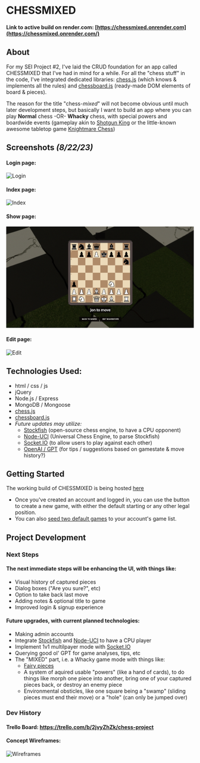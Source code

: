 # CHESSMIXED

#### Link to active build on render.com: [https://chessmixed.onrender.com](https://chessmixed.onrender.com/)

## About

For my SEI Project #2, I've laid the CRUD foundation for an app called CHESSMIXED that I've had in mind for a while. For all the "chess stuff" in the code, I've integrated dedicated libraries: [chess.js](https://github.com/jhlywa/chess.js/blob/master/README.md) (which knows & implements all the rules) and [chessboard.js](https://chessboardjs.com) (ready-made DOM elements of board & pieces).

The reason for the title "chess-*mixed*" will not become obvious until much later development steps, but basically I want to build an app where you can play **Normal** chess -OR- **Whacky** chess, with special powers and boardwide events (gameplay akin to [Shotgun King](https://store.steampowered.com/app/1972440/Shotgun_King_The_Final_Checkmate/) or the little-known awesome tabletop game [Knightmare Chess](https://en.wikipedia.org/wiki/Knightmare_Chess))

 ## Screenshots _(8/22/23)_

#### Login page: 
![Login](assets/cm_screenshot_login.png)
#### Index page: 
![Index](assets/cm_screenshot_index.png)
#### Show page:
 ![Show](assets/cm_screenshot_show.png)
#### Edit page: 
![Edit](assets/cm_screenshot_edit.png)

## Technologies Used:

* html / css / js
* jQuery
* Node.js / Express
* MongoDB / Mongoose
* [chess.js](https://github.com/jhlywa/chess.js/blob/master/README.md)
* [chessboard.js](https://chessboardjs.com)
* *Future updates may utilize:*
    * [Stockfish](https://disservin.github.io/stockfish-docs/pages/Home.html) (open-source chess engine, to have a CPU opponent)
    * [Node-UCI](https://github.com/ebemunk/node-uci) (Universal Chess Engine, to parse Stockfish)
    * [Socket.IO](https://socket.io/docs/v4/) (to allow users to play against each other)
    * [OpenAI / GPT](https://platform.openai.com/docs/introduction) (for tips / suggestions based on gamestate & move history?)

## Getting Started

The working build of CHESSMIXED is being hosted [here](https://chessmixed.onrender.com/)
* Once you've created an account and logged in, you can use the button to create a new game, with either the default starting or any other legal position.
* You can also [seed two default games](https://chessmixed.onrender.com/games/seed) to your account's game list.

## Project Development

### Next Steps 

#### The next immediate steps will be enhancing the UI, with things like:
* Visual history of captured pieces
* Dialog boxes ("Are you sure?", etc)
* Option to take back last move
* Adding notes & optional title to game
* Improved login & signup experience
#### Future upgrades, with current planned technologies:
* Making admin accounts
* Integrate [Stockfish](https://disservin.github.io/stockfish-docs/pages/Home.html) and [Node-UCI](https://github.com/ebemunk/node-uci) to have a CPU player
* Implement 1v1 multilpayer mode with [Socket.IO](https://socket.io/docs/v4/)
 * Querying good ol' GPT for game analyses, tips, etc
 * The "MIXED" part, i.e. a Whacky game mode with things like:
   * [Fairy pieces](https://en.wikipedia.org/wiki/Fairy_chess_piece)
   * A system of aquired usable "powers" (like a hand of cards), to do things like morph one piece into another, bring one of your captured pieces back, or destroy an enemy piece
   * Environmental obsticles, like one square being a "swamp" (sliding pieces must end their move) or a "hole" (can only be jumped over)

### Dev History

#### Trello Board: https://trello.com/b/2jvyZhZk/chess-project

#### Concept Wireframes: 
![Wireframes](assets/wireframes.png)


